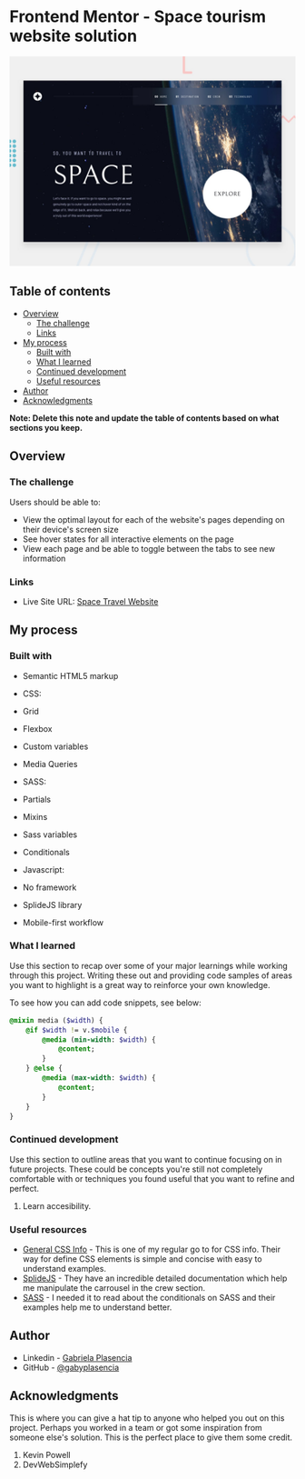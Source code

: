 # Frontend Mentor - Space tourism website solution

![Design preview for the Space tourism website coding challenge](./assets/preview.jpg)

## Table of contents

- [Overview](#overview)
  - [The challenge](#the-challenge)
  - [Links](#links)
- [My process](#my-process)
  - [Built with](#built-with)
  - [What I learned](#what-i-learned)
  - [Continued development](#continued-development)
  - [Useful resources](#useful-resources)
- [Author](#author)
- [Acknowledgments](#acknowledgments)

**Note: Delete this note and update the table of contents based on what sections you keep.**

## Overview

### The challenge

Users should be able to:

- View the optimal layout for each of the website's pages depending on their device's screen size
- See hover states for all interactive elements on the page
- View each page and be able to toggle between the tabs to see new information

### Links

- Live Site URL: [Space Travel Website](https://spacetravel-gabyplasencia.netlify.app/)

## My process

### Built with

- Semantic HTML5 markup

- CSS:
 - Grid
 - Flexbox
 - Custom variables
 - Media Queries
- SASS:
 - Partials
 - Mixins
 - Sass variables
 - Conditionals
- Javascript:
 - No framework
 - SplideJS library
- Mobile-first workflow

### What I learned

Use this section to recap over some of your major learnings while working through this project. Writing these out and providing code samples of areas you want to highlight is a great way to reinforce your own knowledge.

To see how you can add code snippets, see below:

```sass
@mixin media ($width) {
    @if $width != v.$mobile {
        @media (min-width: $width) {
            @content;
        }
    } @else {
        @media (max-width: $width) {
            @content;
        }
    }
}
```

### Continued development

Use this section to outline areas that you want to continue focusing on in future projects. These could be concepts you're still not completely comfortable with or techniques you found useful that you want to refine and perfect.

1. Learn accesibility.

### Useful resources
- [General CSS Info](https://developer.mozilla.org/en-US/) - This is one of my regular go to for CSS info. Their way for define CSS elements is simple and concise with easy to understand examples.
- [SplideJS](https://splidejs.com/) - They have an incredible detailed documentation which help me manipulate the carrousel in the crew section.
- [SASS](https://sass-lang.com/documentation/at-rules/control/if/) - I needed it to read about the conditionals on SASS and their examples help me to understand better.

## Author

- Linkedin - [Gabriela Plasencia](https://www.linkedin.com/in/gabriela-plasencia-gomez/)
- GitHub - [@gabyplasencia](https://github.com/gabyplasencia)


## Acknowledgments

This is where you can give a hat tip to anyone who helped you out on this project. Perhaps you worked in a team or got some inspiration from someone else's solution. This is the perfect place to give them some credit.

1. Kevin Powell
2. DevWebSimplefy


